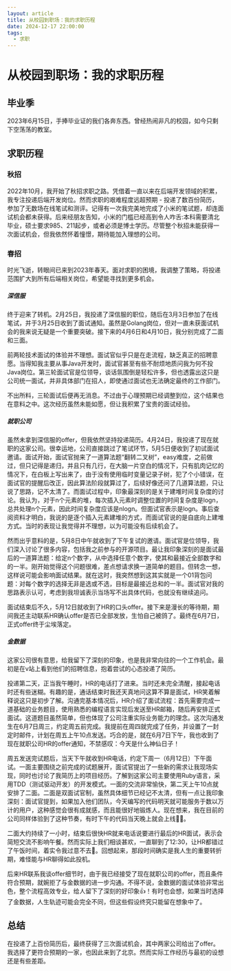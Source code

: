 ```yaml
---
layout: article
title: 从校园到职场：我的求职历程
date: 2024-12-17 22:00:00
tags:
  - 求职
---
```


# 从校园到职场：我的求职历程

## 毕业季
2023年6月15日，手捧毕业证的我们各奔东西。曾经热闹非凡的校园，如今只剩下空荡荡的教室。

## 求职历程
### 秋招
2022年10月，我开始了秋招求职之路。凭借着一直以来在后端开发领域的积累，我专注投递后端开发岗位。然而求职的艰难程度远超预期 - 投递了数百份简历，参加了无数场在线笔试和测评。记得有一次我完美地完成了小米的笔试题，却连面试机会都未获得。后来经朋友告知，小米的门槛已经高到令人咋舌:本科需要清北毕业，硕士要求985、211起步，或者必须是博士学历。尽管整个秋招未能获得一次面试机会，但我依然怀着憧憬，期待能加入理想的公司。

### 春招
时光飞逝，转眼间已来到2023年春天。面对求职的困境，我调整了策略，将投递范围扩大到所有后端相关岗位，希望能寻找到更多机会。

##### 深信服
终于迎来了转机。2月25日，我投递了深信服的职位，随后在3月3日参加了在线笔试，并于3月25日收到了面试通知。虽然是Golang岗位，但对一直未获面试机会的我来说无疑是一个重要突破。接下来的4月6日和4月10日，我分别完成了二面和三面。

前两轮技术面试的体验并不理想。面试官似乎只是在走流程，缺乏真正的招聘意愿。当得知我主要从事Java开发时，面试官甚至有些不耐烦地质问我为何不投Java岗位。第三轮面试官是位领导，谈话氛围倒是轻松许多，但也透露出这只是公司统一面试，并非具体部门在招人，即使通过面试也无法确定最终的工作部门。

不出所料，三轮面试后便再无消息。不过由于心理预期已经调整到位，这个结果也在意料之中。这次经历虽然未能如愿，但让我积累了宝贵的面试经验。


##### 就职公司
虽然未拿到深信服的offer，但我依然坚持投递简历。4月24日，我投递了现在就职的这家公司。很幸运地，公司直接跳过了笔试环节，5月5日便收到了初试面试邀请。面试开始，面试官抛来了一道算法题“翻转二叉树”，easy难度，之前做过，但只记得是递归，并且只有几行，在大脑一片空白的情况下，只有肌肉记忆的情况下，在白板上写出来了，由于没有使用临时变量记录子树，犯了个小错误，在面试官的提醒后改正，因此算法阶段就算过了，后续好像还问了几道算法题，只让说了思路，记不太清了。而面试过程中，印象最深刻的是关于建堆时间复杂度的讨论。我认为，对于n个元素的堆，每次插入元素时调整位置的时间复杂度是logn，总共处理n个元素，因此时间复杂度应该是nlogn。但面试官表示是logn。事后查阅资料才明白，我说的是逐个插入元素建堆的方式，而面试官说的是自底向上建堆方式。当时的表现让我觉得并不理想，以为可能没有后续机会了。

然而出乎意料的是，5月8日中午就收到了下午复试的邀请。面试官是位领导，我们深入讨论了很多内容，包括我之前参与的开源项目。最让我印象深刻的是面试最后的一道算法题：给定n个数字，从中选择任意个数字，使其和最接近全部数字和的一半。刚开始觉得这个问题很难，差点想请求换一道简单的题目。但转念一想，这样说可能会影响面试结果。就在这时，我突然想到这其实就是一个01背包问题：对每个数字的选择无非是选或不选，目标是最接近总和的一半。面试官对我的思路表示认可，考虑到我坦诚表示当场写不出具体代码，也就没有继续追问。

面试结束后不久，5月12日就收到了HR的口头offer。接下来是漫长的等待期，期间我还主动联系HR确认offer是否已全部发放，生怕自己被鸽了。最终在6月7日，正式offer终于尘埃落定。

##### 金数据
这家公司很有意思，给我留下了深刻的印象，也是我非常向往的一个工作机会。最初是在v站上看到他们的招聘信息，抱着尝试的心态投递了简历。

投递第二天，正当我午睡时，HR的电话打了进来。当时还未完全清醒，接起电话时还有些迷糊。有趣的是，通话结束时我还天真地问这算不算是面试，HR笑着解释说这只是初步了解。沟通完基本情况后，HR介绍了面试流程：首先需要完成一道基础的业务题目，使用熟悉的编程语言实现后发送至HR邮箱，随后再安排正式面试。这道题目虽然简单，但也体现了公司注重实际业务能力的理念。这次沟通发生在6月7日周三，约定周五前完成。我提前在周四就完成了任务，并设置了一封定时邮件，计划在周五上午10点发送。巧合的是，就在6月7日下午，我也收到了现在就职公司HR的offer通知，不禁感叹：今天是什么神仙日子！

周五发送完试题后，当天下午就收到HR电话，约定下周一（6月12日）下午面试。一面主要围绕之前完成的试题展开，面试官提出了一些新的需求让我现场实现，同时也讨论了我简历上的项目经历。了解到这家公司主要使用Ruby语言，采用TDD（测试驱动开发）的开发模式。一面的交流非常愉快，第二天上午10点就安排了二面。二面是双面试官制，虽然具体细节已经记不太清，但有一点让我印象深刻：面试官提到，如果加入他们团队，今天编写的代码明天就可能服务于数以万计的用户，这种感觉会很有成就感，而且能很好地锻炼人。现在想来，我在目前的公司同样体验到了这种节奏，有时下午的代码当天晚上就会上线😵‍💫。

二面大约持续了一小时，结束后很快HR就来电话说要进行最后的HR面试，表示会简短交流不影响午餐。然而实际上我们相谈甚欢，一直聊到了12:30，让HR都错过了午饭时间，着实令我过意不去🤣。回想起来，那段时间确实是我人生的重要转折期，难怪能与HR聊得如此投机。

后来HR联系我谈offer细节时，由于我已经接受了现在就职公司的offer，而且条件符合预期，就婉拒了与金数据的进一步沟通。不得不说，金数据的面试体验非常出色，整个流程高效专业，给人留下了深刻的好印象👍！有时也会想，如果当时选择了金数据，人生轨迹可能会完全不同，但这些假设终究只能留在想象中了。

## 总结
在投递了上百份简历后，最终获得了三次面试机会，其中两家公司给出了offer。我选择了更符合预期的一家，也因此来到了北京。然而实际工作经历与最初的设想还是有些差距。

